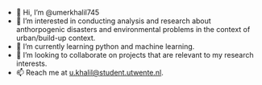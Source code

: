 - 👋 Hi, I’m @umerkhalil745
- 👀 I’m interested in conducting analysis and research about anthorpogenic disasters and environmental problems in the context of urban/build-up context.   
- 🌱 I’m currently learning python and machine learning. 
- 💞️ I’m looking to collaborate on projects that are relevant to my research interests.
- 📫 Reach me at u.khalil@student.utwente.nl.

<!---
umerkhalil745/umerkhalil745 is a ✨ special ✨ repository because its `README.md` (this file) appears on your GitHub profile.
You can click the Preview link to take a look at your changes.
--->
